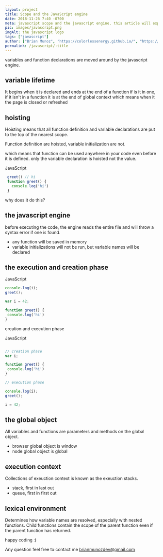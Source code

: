 ```yaml
---
layout: project
title: Scope and the JavaScript engine
date: 2018-11-26 7:40 -0700
meta: javascript scope and the javascript engine. this article will explain how variables are seen in javascript and how javascript runs your code.
pic: images/javascript.png
imgAlt: the javascript logo
tags: ["javascript"]
author: ["Brian Munoz", "https://colorlessenergy.github.io/", "https://github.com/colorlessenergy"]
permalink: /javascript/:title
---
```


variables and function declarations are moved around by the javascript engine.

## variable lifetime

It begins when it is declared and ends at the end of a function if is it in one, if it isn't in a function it is at the end of global context which means when it the page is closed or refreshed


## hoisting

Hoisting means that all function definition and variable declarations are put to the top of the nearest scope.

Function definition are hoisted, variable initialization are not.

which means that function can be used anywhere in your code even before it is defined. only the variable declaration is hoisted not the value.

<p class="highlight__file-desc">JavaScript</p>

```javascript
 greet() // hi
 function greet() {
   console.log('hi')
 }
```

why does it do this?

## the javascript engine

before executing the code, the engine reads the entire file and will throw a syntax error if one is found.

* any function will be saved in memory
* variable initializations will not be run, but variable names will be declared

## the execution and creation phase

<p class="highlight__file-desc">JavaScript</p>

```javascript
console.log(i);
greet();

var i = 42;

function greet() {
 console.log('hi')
}
```

creation and execution phase

<p class="highlight__file-desc">JavaScript</p>

```javascript

// creation phase
var i;

function greet() {
 console.log('hi')
}

// execution phase

console.log(i);
greet();

i = 42;
```

## the global object

All variables and functions are parameters and methods on the global object.

* browser global object is window
* node global object is global

## execution context

Collections of exeuction context is known as the exeuction stacks.

* stack, first in last out
* queue, first in first out


## lexical environment

Determines how variable names are resolved, especially with nested functions. Child functions contain the scope of the parent function even if the parent function has returned.


happy coding :)

Any question feel free to contact me brianmunozdev@gmail.com